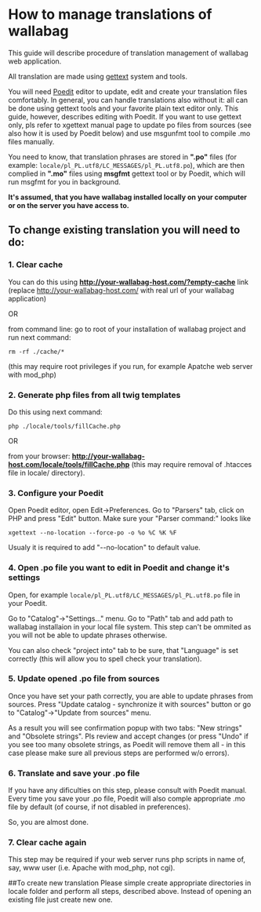 # How to manage translations of wallabag

This guide will describe procedure of translation management of wallabag web application.

All translation are made using [gettext](http://en.wikipedia.org/wiki/Gettext) system and tools. 

You will need [Poedit](http://www.poedit.net/download.php) editor to update, edit and create your translation files comfortably. In general, you can handle translations also without it: all can be done using gettext tools and your favorite plain text editor only. This guide, however, describes editing with Poedit. If you want to use gettext only, pls refer to xgettext manual page to update po files from sources (see also how it is used by Poedit below) and use msgunfmt tool to compile .mo files manually.  

You need to know, that translation phrases are stored in **".po"** files (for example: `locale/pl_PL.utf8/LC_MESSAGES/pl_PL.utf8.po`), which are then complied in **".mo"** files using **msgfmt** gettext tool or by Poedit, which will run msgfmt for you in background. 

**It's assumed, that you have wallabag installed locally on your computer or on the server you have access to.**

## To change existing translation you will need to do:

### 1. Clear cache
You can do this using **http://your-wallabag-host.com/?empty-cache** link (replace http://your-wallabag-host.com/ with real url of your wallabag application)

OR

from command line:
go to root of your installation of wallabag project and run next command:

`rm -rf ./cache/*`

(this may require root privileges if you run, for example Apatche web server with mod_php)

### 2. Generate php files from all twig templates
Do this using next command:

`php ./locale/tools/fillCache.php`

OR

from your browser: **http://your-wallabag-host.com/locale/tools/fillCache.php** (this may require removal of .htacces file in locale/ directory).

### 3. Configure your Poedit
Open Poedit editor, open Edit->Preferences. Go to "Parsers" tab, click on PHP and press "Edit" button. Make sure your "Parser command:" looks like

`xgettext --no-location --force-po -o %o %C %K %F`

Usualy it is required to add "--no-location" to default value. 

### 4. Open .po file you want to edit in Poedit and change it's settings
Open, for example `locale/pl_PL.utf8/LC_MESSAGES/pl_PL.utf8.po` file in your Poedit.

Go to "Catalog"->"Settings..." menu. Go to "Path" tab and add path to wallabag installaion in your local file system. This step can't be ommited as you will not be able to update phrases otherwise.

You can also check "project into" tab to be sure, that "Language" is set correctly (this will allow you to spell check your translation).

### 5. Update opened .po file from sources
Once you have set your path correctly, you are able to update phrases from sources. Press "Update catalog - synchronize it with sources" button or go to "Catalog"->"Update from sources" menu.

As a result you will see confirmation popup with two tabs: "New strings" and "Obsolete strings". Pls review and accept changes (or press "Undo" if you see too many obsolete strings, as Poedit will remove them all - in this case please make sure all previous steps are performed w/o errors).

### 6. Translate and save your .po file
If you have any dificulties on this step, please consult with Poedit manual.
Every time you save your .po file, Poedit will also comple appropriate .mo file by default (of course, if not disabled in preferences).

So, you are almost done.

### 7. Clear cache again
This step may be required if your web server runs php scripts in name of, say, www user (i.e. Apache with mod_php, not cgi).


##To create new translation 
Please simple create appropriate directories in locale folder and perform all steps, described above. Instead of opening an existing file just create new one.

